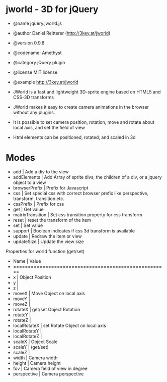 jworld - 3D for jQuery
======================

* @name jquery.jworld.js
* @author Daniel Reitterer (http://3key.at/jworld)
* @version 0.9.8
* @codename: Amethyst
* @category jQuery plugin
* @license MIT license
* @example http://3key.at/jworld

* JWorld is a fast and lightweight 3D-sprite engine based on HTML5 and CSS-3D transforms
* JWorld  makes it easy to create camera animations in the browser without any plugins.
* It is possible to set camera position, rotation, move and rotate about local axis, and set the field of view
* Html elements can be positioned, rotated, and scaled in 3d

Modes
=====

* add                | Add a div to the view
* addElements        | Add Array of sprite divs, the children of a div, or a jquery object to a view
* browserPrefix      | Prefix for Javascript
* css                | Set special css with correct browser prefix like perspective, transform, transition etc.
* cssPrefix          | Prefix for css
* get                | Get value
* matrixTransition   | Set css transition property for css transform
* reset              | reset the transform of the item
* set                | Set value
* support            | Boolean indicates if css 3d transform is available
* update             | Redraw the item or view
* updateSize         | Update the view size

Properties for world function (get/set)

* Name          | Value
* =====================================================
* x             | Object Position
* y             | 
* z             | 
* moveX         | Move Object on local axis
* moveY         | 
* moveZ         | 
* rotateX       | get/set Object Rotation
* rotateY       | 
* rotateZ       | 
* localRotateX  | set Rotate Object on local axis
* localRotateY  | 
* localRotateZ  | 
* scaleX        | Object Scale
* scaleY        | (get/set)
* scaleZ        |
* width         | Camera width
* height        | Camera height
* fov           | Camera field of view in degree
* perspective   | Camera perspective
